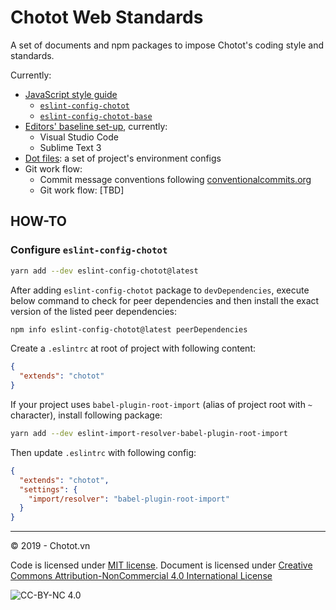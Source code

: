 # Chotot Web Standards

A set of documents and npm packages to impose Chotot's coding style and standards.

Currently:

- [JavaScript style guide](https://github.com/ChoTotOSS/chotot-web-standards/tree/master/javascript)
  - [`eslint-config-chotot`](https://www.npmjs.com/package/eslint-config-chotot)
  - [`eslint-config-chotot-base`](https://www.npmjs.com/package/eslint-config-chotot-base)
- [Editors' baseline set-up](https://github.com/ChoTotOSS/chotot-web-standards/tree/master/editors), currently:
  - Visual Studio Code
  - Sublime Text 3
- [Dot files](https://github.com/ChoTotOSS/chotot-web-standards/tree/master/dotfiles): a set of project's environment configs
- Git work flow:
  - Commit message conventions following [conventionalcommits.org](https://www.conventionalcommits.org/en/v1.0.0/)
  - Git work flow: [TBD]

## HOW-TO

### Configure `eslint-config-chotot`

```sh
yarn add --dev eslint-config-chotot@latest
```

After adding `eslint-config-chotot` package to `devDependencies`, execute below command to check for peer dependencies and then install the exact version of the listed peer dependencies:

```sh
npm info eslint-config-chotot@latest peerDependencies
```

Create a `.eslintrc` at root of project with following content:

```json
{
  "extends": "chotot"
}
```

If your project uses `babel-plugin-root-import` (alias of project root with `~` character), install following package:

```sh
yarn add --dev eslint-import-resolver-babel-plugin-root-import
```

Then update `.eslintrc` with following config:

```json
{
  "extends": "chotot",
  "settings": {
    "import/resolver": "babel-plugin-root-import"
  }
}
```

---

© 2019 - Chotot.vn

Code is licensed under [MIT license](https://opensource.org/licenses/MIT). Document is licensed under [Creative Commons Attribution-NonCommercial 4.0 International License](http://creativecommons.org/licenses/by-nc/4.0/)

![CC-BY-NC 4.0](https://i.creativecommons.org/l/by-nc/4.0/88x31.png)



